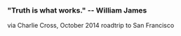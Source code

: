 ### "Truth is what works." -- William James

via Charlie Cross, October 2014 roadtrip to San Francisco